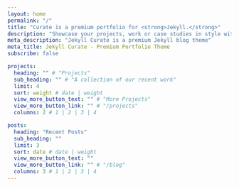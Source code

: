 ```yaml
---
layout: home
permalink: "/"
title: "Curate is a premium portfolio for <strong>Jekyll.</strong>"
description: "Showcase your projects, work or case studies in style with this markdown powered portfolio theme for Jekyll."
meta_description: "Jekyll Curate is a premium Jekyll blog theme"
meta_title: Jekyll Curate - Premium Portfolio Theme
subscribe: false

projects:
  heading: "" # "Projects"
  sub_heading: "" # "A collection of our recent work"
  limit: 4
  sort: weight # date | weight
  view_more_button_text: "" # "More Projects"
  view_more_button_link: "" # "/projects"
  columns: 2 # 1 | 2 | 3 | 4

posts:
  heading: "Recent Posts"
  sub_heading: ""
  limit: 3
  sort: date # date | weight
  view_more_button_text: ""
  view_more_button_link: "" # "/blog"
  columns: 3 # 1 | 2 | 3 | 4
---
```

